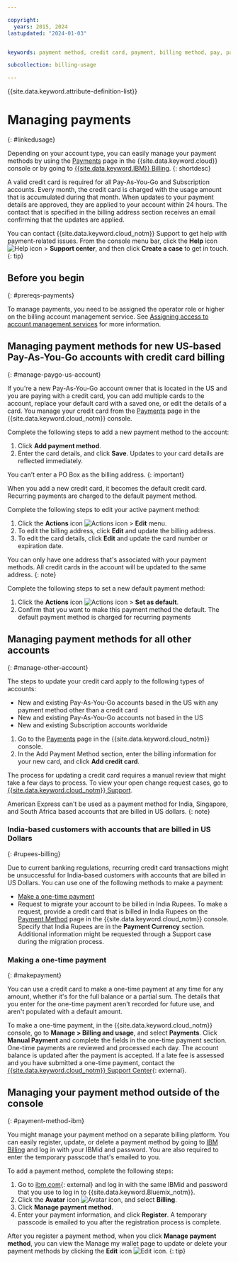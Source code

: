 ```yaml
---

copyright:
  years: 2015, 2024
lastupdated: "2024-01-03"


keywords: payment method, credit card, payment, billing method, pay, pay my bill, billing items, ibm billing,

subcollection: billing-usage

---
```


{{site.data.keyword.attribute-definition-list}}

# Managing payments
{: #linkedusage}

Depending on your account type, you can easily manage your payment methods by using the [Payments](/billing/payments) page in the {{site.data.keyword.cloud}} console or by going to [{{site.data.keyword.IBM}} Billing](https://myibm.ibm.com/billing/).
{: shortdesc}

A valid credit card is required for all Pay-As-You-Go and Subscription accounts. Every month, the credit card is charged with the usage amount that is accumulated during that month. When updates to your payment details are approved, they are applied to your account within 24 hours. The contact that is specified in the billing address section receives an email confirming that the updates are applied.

You can contact {{site.data.keyword.cloud_notm}} Support to get help with payment-related issues. From the console menu bar, click the **Help** icon ![Help icon](../icons/help.svg "Help") > **Support center**, and then click **Create a case** to get in touch.
{: tip}

## Before you begin
{: #prereqs-payments}

To manage payments, you need to be assigned the operator role or higher on the billing account management service. See [Assigning access to account management services](/docs/account?topic=account-account-services) for more information.

## Managing payment methods for new US-based Pay-As-You-Go accounts with credit card billing
{: #manage-paygo-us-account}

If you're a new Pay-As-You-Go account owner that is located in the US and you are paying with a credit card, you can add multiple cards to the account, replace your default card with a saved one, or edit the details of a card. You manage your credit card from the [Payments](/billing/payments) page in the {{site.data.keyword.cloud_notm}} console.

Complete the following steps to add a new payment method to the account:

1. Click **Add payment method**.
2. Enter the card details, and click **Save**. Updates to your card details are reflected immediately.

You can’t enter a PO Box as the billing address.
{: important}

When you add a new credit card, it becomes the default credit card. Recurring payments are charged to the default payment method.

Complete the following steps to edit your active payment method:

1. Click the **Actions** icon ![Actions icon](../icons/action-menu-icon.svg "Actions") > **Edit** menu.
1. To edit the billing address, click **Edit** and update the billing address.
1. To edit the card details, click **Edit** and update the card number or expiration date.

You can only have one address that's associated with your payment methods. All credit cards in the account will be updated to the same address.
{: note}

Complete the following steps to set a new default payment method:

1. Click the **Actions** icon ![Actions icon](../icons/action-menu-icon.svg "Actions") > **Set as default**.
2. Confirm that you want to make this payment method the default. The default payment method is charged for recurring payments


## Managing payment methods for all other accounts
{: #manage-other-account}

The steps to update your credit card apply to the following types of accounts:

* New and existing Pay-As-You-Go accounts based in the US with any payment method other than a credit card
* New and existing Pay-As-You-Go accounts not based in the US
* New and existing Subscription accounts worldwide

1. Go to the [Payments](/billing/payments) page in the {{site.data.keyword.cloud_notm}} console.
2. In the Add Payment Method section, enter the billing information for your new card, and click **Add credit card**.

The process for updating a credit card requires a manual review that might take a few days to process. To view your open change request cases, go to [{{site.data.keyword.cloud_notm}} Support](https://cloud.ibm.com/unifiedsupport/supportcenter).

American Express can't be used as a payment method for India, Singapore, and South Africa based accounts that are billed in US dollars.
{: note}


###  India-based customers with accounts that are billed in US Dollars
{: #rupees-billing}

Due to current banking regulations, recurring credit card transactions might be unsuccessful for India-based customers with accounts that are billed in US Dollars. You can use one of the following methods to make a payment:
 * [Make a one-time payment](/docs/billing-usage?topic=billing-usage-linkedusage#makepayment)
 * Request to migrate your account to be billed in India Rupees. To make a request, provide a credit card that is billed in India Rupees on the [Payment Method](/billing/payments) page in the {{site.data.keyword.cloud_notm}} console. Specify that India Rupees are in the **Payment Currency** section. Additional information might be requested through a Support case during the migration process.

### Making a one-time payment
{: #makepayment}

You can use a credit card to make a one-time payment at any time for any amount, whether it's for the full balance or a partial sum. The details that you enter for the one-time payment aren't recorded for future use, and aren't populated with a default amount.

To make a one-time payment, in the {{site.data.keyword.cloud_notm}} console, go to **Manage > Billing and usage**, and select **Payments**. Click **Manual Payment** and complete the fields in the one-time payment section. One-time payments are reviewed and processed each day. The account balance is updated after the payment is accepted. If a late fee is assessed and you have submitted a one-time payment, contact the [{{site.data.keyword.cloud_notm}} Support Center](https://cloud.ibm.com/unifiedsupport/supportcenter){: external}.

## Managing your payment method outside of the console
{: #payment-method-ibm}

You might manage your payment method on a separate billing platform. You can easily register, update, or delete a payment method by going to [IBM Billing](https://myibm.ibm.com/billing/) and log in with your IBMid and password. You are also required to enter the temporary passcode that's emailed to you.

To add a payment method, complete the following steps:
1. Go to [ibm.com](http://www.ibm.com){: external} and log in with the same IBMid and password that you use to log in to {{site.data.keyword.Bluemix_notm}}.
1. Click the **Avatar** icon ![Avatar icon](../icons/i-avatar-icon.svg "Avatar"), and select **Billing**.
1. Click **Manage payment method**.
1. Enter your payment information, and click **Register**. A temporary passcode is emailed to you after the registration process is complete.

After you register a payment method, when you click **Manage payment method**, you can view the Manage my wallet page to update or delete your payment methods by clicking the **Edit** icon ![Edit icon](../icons/edit-tagging.svg "Edit").
{: tip}

